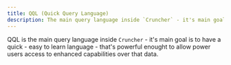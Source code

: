 ```yaml
---
title: QQL (Quick Query Language)
description: The main query language inside `Cruncher` - it's main goal is to have a quick - easy to learn language - that's powerful enought to allow power users access to enhanced capabilities over that data.
---
```


QQL is the main query language inside `Cruncher` - it's main goal is to have a quick - easy to learn language - that's powerful enought to allow power users access to enhanced capabilities over that data.